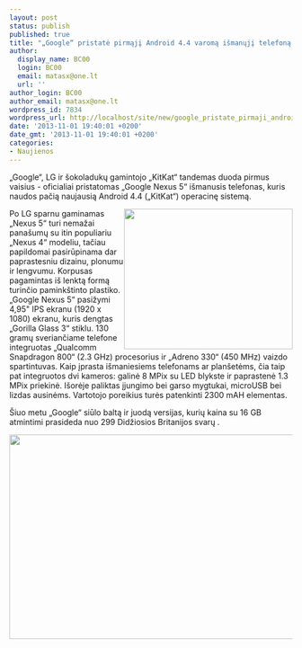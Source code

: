 ```yaml
---
layout: post
status: publish
published: true
title: "„Google“ pristatė pirmąjį Android 4.4 varomą išmanųjį telefoną - „Nexus 5“"
author:
  display_name: BC00
  login: BC00
  email: matasx@one.lt
  url: ''
author_login: BC00
author_email: matasx@one.lt
wordpress_id: 7834
wordpress_url: http://localhost/site/new/google_pristate_pirmaji_android_44_varoma_ismanuji__nexus_5/
date: '2013-11-01 19:40:01 +0200'
date_gmt: '2013-11-01 19:40:01 +0200'
categories:
- Naujienos
---
```

<p>
	&bdquo;Google&ldquo;, LG ir &scaron;okoladukų gamintojo &bdquo;KitKat&ldquo; tandemas duoda pirmus vaisius - oficialiai pristatomas &bdquo;Google Nexus 5&ldquo; i&scaron;manusis telefonas, kuris naudos pačią naujausią Android 4.4 (&bdquo;KitKat&ldquo;) operacinę sistemą.</p>
<p>
	<img alt="" src="http://technews.lt/userfiles/Googlenexus5.jpg" style="width: 300px; height: 250px; float: right;" />Po LG sparnu gaminamas &bdquo;Nexus 5&ldquo; turi nemažai pana&scaron;umų su itin populiariu &bdquo;Nexus 4&ldquo; modeliu, tačiau papildomai pasirūpinama dar paprastesniu dizainu, plonumu ir lengvumu. Korpusas pagamintas i&scaron; lenktą formą turinčio pamink&scaron;tinto plastiko. &bdquo;Google Nexus 5&ldquo; pasižymi 4,95&quot; IPS ekranu (1920 x 1080) ekranu, kuris dengtas &bdquo;Gorilla Glass 3&ldquo; stiklu. 130 gramų sveriančiame telefone integruotas &bdquo;Qualcomm Snapdragon 800&ldquo; (2.3 GHz) procesorius ir &bdquo;Adreno 330&ldquo; (450 MHz) vaizdo spartintuvas. Kaip įprasta i&scaron;maniesiems telefonams ar plan&scaron;etėms, čia taip pat integruotos dvi kameros: galinė 8 MPix su LED blykste ir paprastenė 1.3 MPix priekinė. I&scaron;orėje paliktas įjungimo bei garso mygtukai, microUSB bei lizdas ausinėms. Vartotojo poreikius turės patenkinti 2300 mAH elementas.</p>
<p>
	&Scaron;iuo metu &bdquo;Google&ldquo; siūlo baltą ir juodą versijas, kurių kaina su 16 GB atmintimi prasideda nuo 299 Didžiosios Britanijos svarų .</p>
<p>
	<img alt="" src="http://technews.lt/userfiles/google-nexus-5-back-614x430.jpg" style="width: 520px; height: 364px;" /></p>
